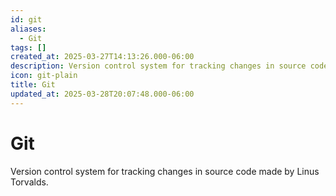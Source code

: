 ```yaml
---
id: git
aliases:
  - Git
tags: []
created_at: 2025-03-27T14:13:26.000-06:00
description: Version control system for tracking changes in source code made by Linus Torvalds.
icon: git-plain
title: Git
updated_at: 2025-03-28T20:07:48.000-06:00
---
```


# Git

Version control system for tracking changes in source code made by Linus Torvalds.
